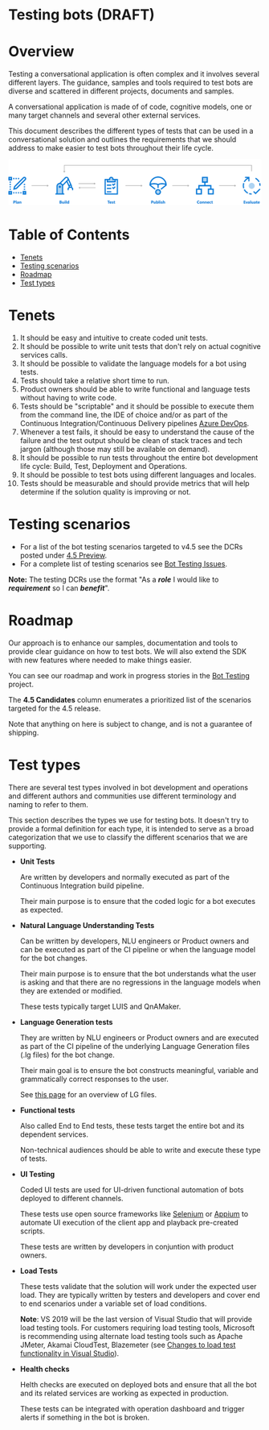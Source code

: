 
# Testing bots (DRAFT) <!-- omit in toc -->

# Overview <!-- omit in toc -->

Testing a conversational application is often complex and it involves several different layers. The guidance, samples and tools required to test bots are diverse and scattered in different projects, documents and samples.  

A conversational application is made of of code, cognitive models, one or many target channels and several other external services.

This document describes the different types of tests that can be used in a conversational solution and outlines the requirements that we should address to make easier to test bots throughout their life cycle.

![Bot SDLC](images/bot-service-overview.png)

# Table of Contents <!-- omit in toc -->

- [Tenets](#tenets)
- [Testing scenarios](#testing-scenarios)
- [Roadmap](#roadmap)
- [Test types](#test-types)

# Tenets

1. It should be easy and intuitive to create coded unit tests.
2. It should be possible to write unit tests that don't rely on actual cognitive services calls.
3. It should be possible to validate the language models for a bot using tests.
4. Tests should take a relative short time to run.
5. Product owners should be able to write functional and language tests without having to write code.
6. Tests should be "scriptable" and it should be possible to execute them from the command line, the IDE of choice and/or as part of the Continuous Integration/Continuous Delivery pipelines [Azure DevOps](https://azure.microsoft.com/en-us/services/devops/).
7. Whenever a test fails, it should be easy to understand the cause of the failure and the test output should be clean of stack traces and tech jargon (although those may still be available on demand).
8. It should be possible to run tests throughout the entire bot development life cycle: Build, Test, Deployment and Operations.
9. It should be possible to test bots using different languages and locales.
10. Tests should be measurable and should provide metrics that will help determine if the solution quality is improving or not.  

# Testing scenarios

- For a list of the bot testing scenarios targeted to v4.5 see the DCRs posted under [4.5 Preview](https://github.com/Microsoft/botframework-sdk/milestone/1).
- For a complete list of testing scenarios see [Bot Testing Issues](https://github.com/Microsoft/botframework-sdk/issues?q=is%3Aopen+is%3Aissue+project%3AMicrosoft%2Fbotframework-sdk%2F11).

**Note:** The testing DCRs use the format "As a ***role*** I would like to ***requirement*** so I can ***benefit***".

# Roadmap

Our approach is to enhance our samples, documentation and tools to provide clear guidance on how to test bots. We will also extend the SDK with new features where needed to make things easier.

You can see our roadmap and work in progress stories in the [Bot Testing](https://github.com/Microsoft/botframework-sdk/projects/11?fullscreen=true) project.

The **4.5 Candidates** column enumerates a prioritized list of the scenarios targeted for the 4.5 release.

Note that anything on here is subject to change, and is not a guarantee of shipping.

# Test types

There are several test types involved in bot development and operations and different authors and communities use different terminology and naming to refer to them.

This section describes the types we use for testing bots. It doesn't try to provide a formal definition for each type, it is intended to serve as a broad categorization that we use to classify the different scenarios that we are supporting.

- **Unit Tests**
  
  Are written by developers and normally executed as part of the Continuous Integration build pipeline.
  
  Their main purpose is to ensure that the coded logic for a bot executes as expected.

- **Natural Language Understanding Tests**

    Can be written by developers, NLU engineers or Product owners and can be executed as part of the CI pipeline or when the language model for the bot changes.

    Their main purpose is to ensure that the bot understands what the user is asking and that there are no regressions in the language models when they are extended or modified.

    These tests typically target LUIS and QnAMaker.

- **Language Generation tests**

   They are written by NLU engineers or Product owners and are executed as part of the CI pipeline of the underlying Language Generation files (.lg files) for the bot change.

   Their main goal is to ensure the bot constructs meaningful, variable and grammatically correct responses to the user.

   See [this page](https://github.com/Microsoft/botbuilder-dotnet/tree/ComposableDialog/doc/LanguageGeneration) for an overview of LG files.

- **Functional tests**

    Also called End to End tests, these tests target the entire bot and its dependent services.

    Non-technical audiences should be able to write and execute these type of tests.

- **UI Testing**

    Coded UI tests are used for UI-driven functional automation of bots deployed to different channels.

    These tests use open source frameworks like [Selenium](https://docs.seleniumhq.org/) or [Appium](http://appium.io/) to automate UI execution of the client app and playback pre-created scripts.

    These tests are written by developers in conjuntion with product owners.

- **Load Tests**

    These tests validate that the solution will work under the expected user load. They are typically written by testers and developers and cover end to end scenarios under a variable set of load conditions.

    **Note**: VS 2019 will be the last version of Visual Studio that will provide load testing tools. For customers requiring load testing tools, Microsoft is recommending using alternate load testing tools such as Apache JMeter, Akamai CloudTest, Blazemeter (see [Changes to load test functionality in Visual Studio](https://docs.microsoft.com/en-us/azure/devops/test/load-test/overview?view=azure-devops)).

- **Health checks**

    Helth checks are executed on deployed bots and ensure that all the bot and its related services are working as expected in production.

    These tests can be integrated with operation dashboard and trigger alerts if something in the bot is broken.